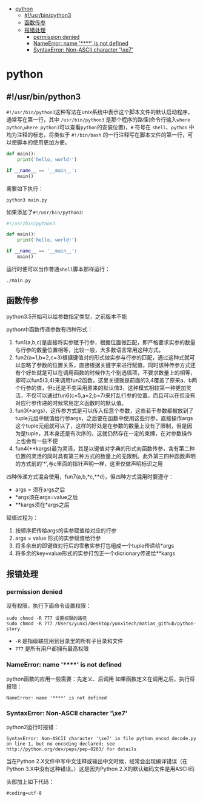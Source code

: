 <!-- TOC -->

- [python](#python)
    - [#!/usr/bin/python3](#usrbinpython3)
    - [函数传参](#函数传参)
    - [报错处理](#报错处理)
        - [permission denied](#permission-denied)
        - [NameError: name '****' is not defined](#nameerror-name--is-not-defined)
        - [SyntaxError: Non-ASCII character '\xe7'](#syntaxerror-non-ascii-character-\xe7)

<!-- /TOC -->

# python

## #!/usr/bin/python3

`#!/usr/bin/python3`这种写法在unix系统中表示这个脚本文件的默认启动程序，通常写在第一行，其中 `/usr/bin/python3` 是那个程序的路径(命令行输入`where python`,`where python3`可以查看`python`的安装位置)，`#` 符号在 `shell`、`python` 中均为注释的标志，将类似于 `#!/bin/bash` 的一行注释写在脚本文件的第一行，可以使脚本的使用更加方便。

```py
def main():
    print('hello, world!')

if __name__ == '__main__':
    main()
```
需要如下执行：
```
python3 main.py
```
如果添加了`#!/usr/bin/python3`:
```py
#!/usr/bin/python3

def main():
    print('hello, world!')

if __name__ == '__main__':
    main()
```
运行时便可以当作普通`shell`脚本那样运行：
```
./main.py
```

## 函数传参

python3.5开始可以给参数指定类型，之前版本不能

python中函数传递参数有四种形式：

1. fun1(a,b,c)是直接将实参赋予行参，根据位置做匹配，即严格要求实参的数量与行参的数量位置相等，比较一般，大多数语言常用这种方式。
2. fun2(a=1,b=2,c=3)根据键值对的形式做实参与行参的匹配，通过这种式就可以忽略了参数的位置关系，直接根据关键字来进行赋值，同时该种传参方式还有个好处就是可以在调用函数的时候作为个别选填项，不要求数量上的相等，即可以fun5(3,4)来调用fun2函数，这里关键就是前面的3,4覆盖了原来a、b两个行参的值，但c还是不变采用原来的默认值3，这种模式相较第一种更加灵活，不仅可以通过fun6(c=5,a=2,b=7)来打乱行参的位置，而且可以在但没有对应行参传递的时候常用定义函数时的默认值。
3. fun3(*args)，这传参方式是可以传入任意个参数，这些若干参数都被放到了tuple元组中赋值给行参args，之后要在函数中使用这些行参，直接操作args这个tuple元组就可以了，这样的好处是在参数的数量上没有了限制，但是因为是tuple，其本身还是有次序的，这就仍然存在一定的束缚，在对参数操作上也会有一些不便
4. fun4(**kargs)最为灵活，其是以键值对字典的形式向函数传参，含有第二种位置的灵活的同时具有第三种方式的数量上的无限制。此外第三四种函数声明的方式前的’*’,与c里面的指针声明一样，这里仅做声明标识之用

四种传递方式混合使用，fun7(a,b,*c,**d)，但四种方式混用时要遵守：

* args = 须在args之后
* *args须在args=value之后
* **kargs须在*args之后

赋值过程为：

1. 按顺序把传给args的实参赋值给对应的行参
2. args = value 形式的实参赋值给行参
3. 将多余出的即键值对行后的零散实参打包组成一个tuple传递给*args
4. 将多余的key=value形式的实参打包正一个dicrionary传递给**kargs

## 报错处理

### permission denied

没有权限，执行下面命令设置权限：
```
sudo chmod -R 777 设置权限的路径
sudo chmod -R 777 /Users/yunxi/Desktop/yunxitech/matias_github/python-story
```
* `-R` 是指级联应用到目录里的所有子目录和文件
* `777` 是所有用户都拥有最高权限

### NameError: name '****' is not defined

python函数的应用一般需要：先定义、后调用
如果函数定义在调用之后，执行将报错：
```
NameError: name '****' is not defined
```

### SyntaxError: Non-ASCII character '\xe7'

python2运行时报错：
```
SyntaxError: Non-ASCII character '\xe7' in file python_encod_decode.py on line 1, but no encoding declared; see http://python.org/dev/peps/pep-0263/ for details
```
当在Python 2.X文件中写中文注释或输出中文时候，经常会出现编译错误（在Python 3.X中没有这种错误。）这是因为Python 2.X的默认编码文件是用ASCII码

头部加上如下代码：
```
#coding=utf-8
```